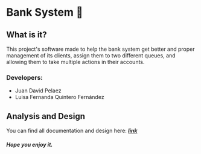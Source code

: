 # Bank System :bank:
## What is it?
This project's software made to help the bank system get better and proper management of its clients, assign them to two different queues, and allowing them to take multiple actions in their accounts.
### Developers:
- Juan David Pelaez <br>
- Luisa Fernanda Quintero Fernández
## Analysis and Design
You can find all documentation and design here: [***link***](docs) 

##### Hope you enjoy it.
